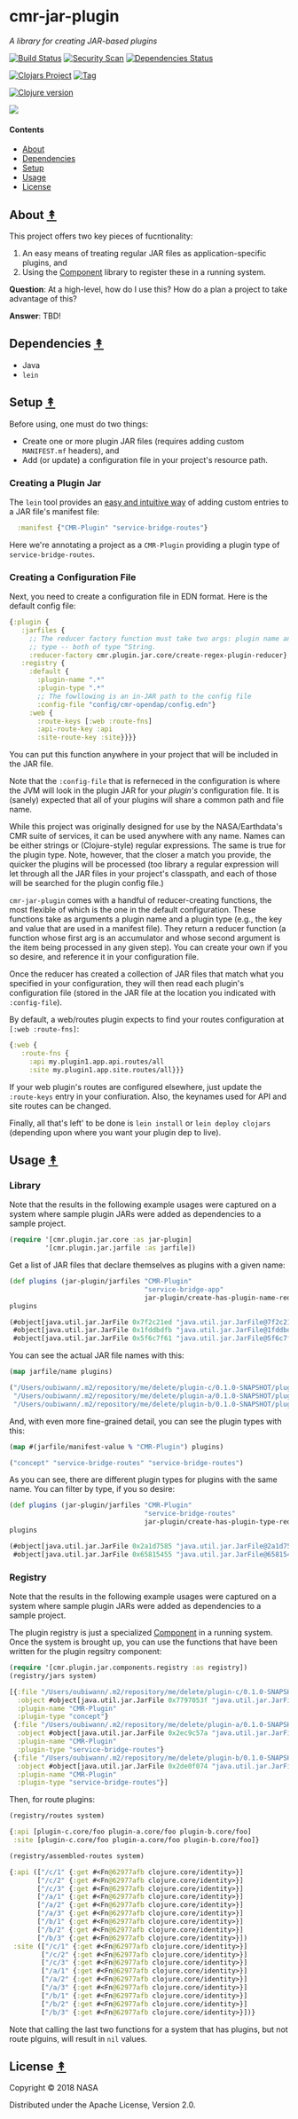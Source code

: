# cmr-jar-plugin

*A library for creating JAR-based plugins*

[![Build Status][travis-badge]][travis]
[![Security Scan][security-scan-badge]][travis]
[![Dependencies Status][deps-badge]][travis]

[![Clojars Project][clojars-badge]][clojars]
[![Tag][tag-badge]][tag]

[![Clojure version][clojure-v]](project.clj)

[![][logo]][logo]


#### Contents

* [About](#about-)
* [Dependencies](#dependencies-)
* [Setup](#setup-)
* [Usage](#usage-)
* [License](#license-)


## About [&#x219F;](#contents)

This project offers two key pieces of fucntionality:

1. An easy means of treating regular JAR files as application-specific
   plugins, and
1. Using the [Component](https://github.com/stuartsierra/component)
   library to register these in a running system.

**Question**: At a high-level, how do I use this? How do a plan a project to
take advantage of this?

**Answer**: TBD!


## Dependencies [&#x219F;](#contents)

* Java
* `lein`


## Setup [&#x219F;](#contents)

Before using, one must do two things:

* Create one or more plugin JAR files (requires adding custom `MANIFEST.mf`
  headers), and
* Add (or update) a configuration file in your project's resource path.


### Creating a Plugin Jar

The `lein` tool provides an
[easy and intuitive way](https://github.com/technomancy/leiningen/blob/master/sample.project.clj)
of adding custom entries to a JAR file's manifest file:

```clj
  :manifest {"CMR-Plugin" "service-bridge-routes"}
```

Here we're annotating a project as a `CMR-Plugin` providing a plugin type of
`service-bridge-routes`.


### Creating a Configuration File

Next, you need to create a configuration file in EDN format. Here is the
default config file:

```clj
{:plugin {
   :jarfiles {
     ;; The reducer factory function must take two args: plugin name and plugin
     ;; type -- both of type ^String.
     :reducer-factory cmr.plugin.jar.core/create-regex-plugin-reducer}
   :registry {
     :default {
       :plugin-name ".*"
       :plugin-type ".*"
       ;; The fowllowing is an in-JAR path to the config file
       :config-file "config/cmr-opendap/config.edn"}
     :web {
       :route-keys [:web :route-fns]
       :api-route-key :api
       :site-route-key :site}}}}
```

You can put this function anywhere in your project that will be included in
the JAR file.


Note that the `:config-file` that is referneced in the configuration is where
the JVM will look in the plugin JAR for your _plugin's_ configuration file.
It is (sanely) expected that all of your plugins will share a common path and
file name.

While this project was originally designed for use by the NASA/Earthdata's
CMR suite of services, it can be used anywhere with any name. Names can be
either strings or (Clojure-style) regular expressions. The same is true for the
plugin type. Note, however, that the closer a match you provide, the quicker
the plugins will be processed (too library a regular expression will let
through all the JAR files in your project's classpath, and each of those will
be searched for the plugin config file.)

`cmr-jar-plugin` comes with a handful of reducer-creating functions, the most
flexible of which is the one in the default configuration. These functions
take as arguments a plugin name and a plugin type (e.g., the key and value that
are used in a manifest file). They return a reducer function (a function
whose first arg is an accumulator and whose second argument is the item being
processed in any given step). You can create your own if you so desire, and
reference it in your configuration file.

Once the reducer has created a collection of JAR files that match what you
specified in your configuration, they will then read each plugin's configuration
file (stored in the JAR file at the location you indicated with
`:config-file`).

By default, a web/routes plugin expects to find your routes configuration at
`[:web :route-fns]`:

```clj
{:web {
   :route-fns {
     :api my.plugin1.app.api.routes/all
     :site my.plugin1.app.site.routes/all}}}
```

If your web plugin's routes are configured elsewhere, just update the
`:route-keys` entry in your confiuration. Also, the keynames used for API and
site routes can be changed.

Finally, all that's left' to be done is `lein install` or `lein deploy clojars`
(depending upon where you want your plugin dep to live).


## Usage [&#x219F;](#contents)

### Library

Note that the results in the following example usages were captured on a
system where sample plugin JARs were added as dependencies to a sample project.

```clj
(require '[cmr.plugin.jar.core :as jar-plugin]
         '[cmr.plugin.jar.jarfile :as jarfile])
```

Get a list of JAR files that declare themselves as plugins with a given name:

```clj
(def plugins (jar-plugin/jarfiles "CMR-Plugin"
                                  "service-bridge-app"
                                  jar-plugin/create-has-plugin-name-reducer))
plugins
```
```clj
(#object[java.util.jar.JarFile 0x7f2c21ed "java.util.jar.JarFile@7f2c21ed"]
 #object[java.util.jar.JarFile 0x1fddbdfb "java.util.jar.JarFile@1fddbdfb"]
 #object[java.util.jar.JarFile 0x5f6c7f61 "java.util.jar.JarFile@5f6c7f61"])
```

You can see the actual JAR file names with this:
```clj
(map jarfile/name plugins)
```
```clj
("/Users/oubiwann/.m2/repository/me/delete/plugin-c/0.1.0-SNAPSHOT/plugin-c-0.1.0-SNAPSHOT.jar"
 "/Users/oubiwann/.m2/repository/me/delete/plugin-a/0.1.0-SNAPSHOT/plugin-a-0.1.0-SNAPSHOT.jar"
 "/Users/oubiwann/.m2/repository/me/delete/plugin-b/0.1.0-SNAPSHOT/plugin-b-0.1.0-SNAPSHOT.jar")
```

And, with even more fine-grained detail, you can see the plugin types with
this:

```clj
(map #(jarfile/manifest-value % "CMR-Plugin") plugins)
```
```clj
("concept" "service-bridge-routes" "service-bridge-routes")
```

As you can see, there are different plugin types for plugins with the same
name. You can filter by type, if you so desire:

```clj
(def plugins (jar-plugin/jarfiles "CMR-Plugin"
                                  "service-bridge-routes"
                                  jar-plugin/create-has-plugin-type-reducer))
plugins
```
```clj
(#object[java.util.jar.JarFile 0x2a1d7585 "java.util.jar.JarFile@2a1d7585"]
 #object[java.util.jar.JarFile 0x65815455 "java.util.jar.JarFile@65815455"])
```



### Registry

Note that the results in the following example usages were captured on a
system where sample plugin JARs were added as dependencies to a sample project.

The plugin registry is just a specialized
[Component](https://github.com/stuartsierra/component) in a running system.
Once the system is brought up, you can use the functions that have been written
for the plugin regsitry component:

```clj
(require '[cmr.plugin.jar.components.registry :as registry])
(registry/jars system)
```
```clj
[{:file "/Users/oubiwann/.m2/repository/me/delete/plugin-c/0.1.0-SNAPSHOT/plugin-c-0.1.0-SNAPSHOT.jar"
  :object #object[java.util.jar.JarFile 0x7797053f "java.util.jar.JarFile@7797053f"]
  :plugin-name "CMR-Plugin"
  :plugin-type "concept"}
 {:file "/Users/oubiwann/.m2/repository/me/delete/plugin-a/0.1.0-SNAPSHOT/plugin-a-0.1.0-SNAPSHOT.jar"
  :object #object[java.util.jar.JarFile 0x2ec9c57a "java.util.jar.JarFile@2ec9c57a"]
  :plugin-name "CMR-Plugin"
  :plugin-type "service-bridge-routes"}
 {:file "/Users/oubiwann/.m2/repository/me/delete/plugin-b/0.1.0-SNAPSHOT/plugin-b-0.1.0-SNAPSHOT.jar"
  :object #object[java.util.jar.JarFile 0x2de0f074 "java.util.jar.JarFile@2de0f074"]
  :plugin-name "CMR-Plugin"
  :plugin-type "service-bridge-routes"}]
```

Then, for route plugins:

```clj
(registry/routes system)
```
```clj
{:api [plugin-c.core/foo plugin-a.core/foo plugin-b.core/foo]
 :site [plugin-c.core/foo plugin-a.core/foo plugin-b.core/foo]}
```

```clj
(registry/assembled-routes system)
```
```clj
{:api (["/c/1" {:get #<Fn@62977afb clojure.core/identity>}]
       ["/c/2" {:get #<Fn@62977afb clojure.core/identity>}]
       ["/c/3" {:get #<Fn@62977afb clojure.core/identity>}]
       ["/a/1" {:get #<Fn@62977afb clojure.core/identity>}]
       ["/a/2" {:get #<Fn@62977afb clojure.core/identity>}]
       ["/a/3" {:get #<Fn@62977afb clojure.core/identity>}]
       ["/b/1" {:get #<Fn@62977afb clojure.core/identity>}]
       ["/b/2" {:get #<Fn@62977afb clojure.core/identity>}]
       ["/b/3" {:get #<Fn@62977afb clojure.core/identity>}])
 :site (["/c/1" {:get #<Fn@62977afb clojure.core/identity>}]
        ["/c/2" {:get #<Fn@62977afb clojure.core/identity>}]
        ["/c/3" {:get #<Fn@62977afb clojure.core/identity>}]
        ["/a/1" {:get #<Fn@62977afb clojure.core/identity>}]
        ["/a/2" {:get #<Fn@62977afb clojure.core/identity>}]
        ["/a/3" {:get #<Fn@62977afb clojure.core/identity>}]
        ["/b/1" {:get #<Fn@62977afb clojure.core/identity>}]
        ["/b/2" {:get #<Fn@62977afb clojure.core/identity>}]
        ["/b/3" {:get #<Fn@62977afb clojure.core/identity>}])}
```

Note that calling the last two functions for a system that has plugins, but not
route plguins, will result in `nil` values.


## License [&#x219F;](#contents)

Copyright © 2018 NASA

Distributed under the Apache License, Version 2.0.


<!-- Named page links below: /-->

[logo]: https://avatars2.githubusercontent.com/u/32934967?s=200&v=4
[travis]: https://travis-ci.org/cmr-exchange/cmr-jar-plugin
[travis-badge]: https://travis-ci.org/cmr-exchange/cmr-jar-plugin.png?branch=master
[deps-badge]: https://img.shields.io/badge/deps%20check-passing-brightgreen.svg
[tag-badge]: https://img.shields.io/github/tag/cmr-exchange/cmr-jar-plugin.svg
[tag]: https://github.com/cmr-exchange/cmr-jar-plugin/tags
[clojure-v]: https://img.shields.io/badge/clojure-1.9.0-blue.svg
[clojars]: https://clojars.org/gov.nasa.earthdata/cmr-jar-plugin
[clojars-badge]: https://img.shields.io/clojars/v/gov.nasa.earthdata/cmr-jar-plugin.svg
[security-scan-badge]: https://img.shields.io/badge/nvd%2Fsecurity%20scan-passing-brightgreen.svg
